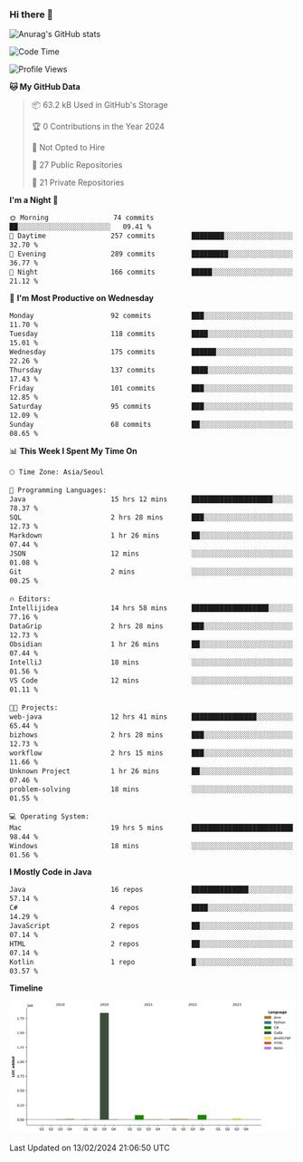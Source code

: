 ### Hi there 👋

![Anurag's GitHub stats](https://github-readme-stats.vercel.app/api?username=pllap&show_icons=true&theme=github_dark)

<!--START_SECTION:waka-->
![Code Time](http://img.shields.io/badge/Code%20Time-797%20hrs%202%20mins-blue)

![Profile Views](http://img.shields.io/badge/Profile%20Views-0-blue)

**🐱 My GitHub Data** 

> 📦 63.2 kB Used in GitHub's Storage 
 > 
> 🏆 0 Contributions in the Year 2024
 > 
> 🚫 Not Opted to Hire
 > 
> 📜 27 Public Repositories 
 > 
> 🔑 21 Private Repositories 
 > 
**I'm a Night 🦉** 

```text
🌞 Morning                74 commits          ██░░░░░░░░░░░░░░░░░░░░░░░   09.41 % 
🌆 Daytime                257 commits         ████████░░░░░░░░░░░░░░░░░   32.70 % 
🌃 Evening                289 commits         █████████░░░░░░░░░░░░░░░░   36.77 % 
🌙 Night                  166 commits         █████░░░░░░░░░░░░░░░░░░░░   21.12 % 
```
📅 **I'm Most Productive on Wednesday** 

```text
Monday                   92 commits          ███░░░░░░░░░░░░░░░░░░░░░░   11.70 % 
Tuesday                  118 commits         ████░░░░░░░░░░░░░░░░░░░░░   15.01 % 
Wednesday                175 commits         ██████░░░░░░░░░░░░░░░░░░░   22.26 % 
Thursday                 137 commits         ████░░░░░░░░░░░░░░░░░░░░░   17.43 % 
Friday                   101 commits         ███░░░░░░░░░░░░░░░░░░░░░░   12.85 % 
Saturday                 95 commits          ███░░░░░░░░░░░░░░░░░░░░░░   12.09 % 
Sunday                   68 commits          ██░░░░░░░░░░░░░░░░░░░░░░░   08.65 % 
```


📊 **This Week I Spent My Time On** 

```text
🕑︎ Time Zone: Asia/Seoul

💬 Programming Languages: 
Java                     15 hrs 12 mins      ████████████████████░░░░░   78.37 % 
SQL                      2 hrs 28 mins       ███░░░░░░░░░░░░░░░░░░░░░░   12.73 % 
Markdown                 1 hr 26 mins        ██░░░░░░░░░░░░░░░░░░░░░░░   07.44 % 
JSON                     12 mins             ░░░░░░░░░░░░░░░░░░░░░░░░░   01.08 % 
Git                      2 mins              ░░░░░░░░░░░░░░░░░░░░░░░░░   00.25 % 

🔥 Editors: 
Intellijidea             14 hrs 58 mins      ███████████████████░░░░░░   77.16 % 
DataGrip                 2 hrs 28 mins       ███░░░░░░░░░░░░░░░░░░░░░░   12.73 % 
Obsidian                 1 hr 26 mins        ██░░░░░░░░░░░░░░░░░░░░░░░   07.44 % 
IntelliJ                 18 mins             ░░░░░░░░░░░░░░░░░░░░░░░░░   01.56 % 
VS Code                  12 mins             ░░░░░░░░░░░░░░░░░░░░░░░░░   01.11 % 

🐱‍💻 Projects: 
web-java                 12 hrs 41 mins      ████████████████░░░░░░░░░   65.44 % 
bizhows                  2 hrs 28 mins       ███░░░░░░░░░░░░░░░░░░░░░░   12.73 % 
workflow                 2 hrs 15 mins       ███░░░░░░░░░░░░░░░░░░░░░░   11.66 % 
Unknown Project          1 hr 26 mins        ██░░░░░░░░░░░░░░░░░░░░░░░   07.46 % 
problem-solving          18 mins             ░░░░░░░░░░░░░░░░░░░░░░░░░   01.55 % 

💻 Operating System: 
Mac                      19 hrs 5 mins       █████████████████████████   98.44 % 
Windows                  18 mins             ░░░░░░░░░░░░░░░░░░░░░░░░░   01.56 % 
```

**I Mostly Code in Java** 

```text
Java                     16 repos            ██████████████░░░░░░░░░░░   57.14 % 
C#                       4 repos             ████░░░░░░░░░░░░░░░░░░░░░   14.29 % 
JavaScript               2 repos             ██░░░░░░░░░░░░░░░░░░░░░░░   07.14 % 
HTML                     2 repos             ██░░░░░░░░░░░░░░░░░░░░░░░   07.14 % 
Kotlin                   1 repo              █░░░░░░░░░░░░░░░░░░░░░░░░   03.57 % 
```



**Timeline**

![Lines of Code chart](https://raw.githubusercontent.com/pllap/pllap/main/assets/bar_graph.png)


 Last Updated on 13/02/2024 21:06:50 UTC
<!--END_SECTION:waka-->


<!--
**pllap/pllap** is a ✨ _special_ ✨ repository because its `README.md` (this file) appears on your GitHub profile.

Here are some ideas to get you started:

- 🔭 I’m currently working on ...
- 🌱 I’m currently learning ...
- 👯 I’m looking to collaborate on ...
- 🤔 I’m looking for help with ...
- 💬 Ask me about ...
- 📫 How to reach me: ...
- 😄 Pronouns: ...
- ⚡ Fun fact: ...
-->

